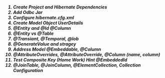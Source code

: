 <h5>
		<ol>
			<li>Create Project and Hibernate Dependencies</li>
			<li>Add Odbc Jar</li>
			<li>Configure hibernate.cfg.xml</li>
			<li>Create Model Object UserDetails</li>
			<li>@Entity and @Id @Column</li>
			<li>@Entity vs @Table</li>
			<li>@Transiant, @Temporal, @lob</li>
			<li>@GenerateValue and stragey</li>
			<li>Address Model @Embeddable, @Column</li>
			<li>@AttributeOverrides, @AttributeOverride, @Column (name, column)</li>
			<li>Test Composite Key (Home Work) Hint @EmbeddedId</li>
			<li>@JoinTable, @JoinColumn, @ElementCollection, Collection Configuration</li>
		</ol>
</h5>